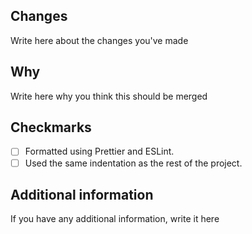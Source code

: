 ## Changes

Write here about the changes you've made

## Why 

Write here why you think this should be merged

## Checkmarks

- [ ] Formatted using Prettier and ESLint.
- [ ] Used the same indentation as the rest of the project.

## Additional information

If you have any additional information, write it here
